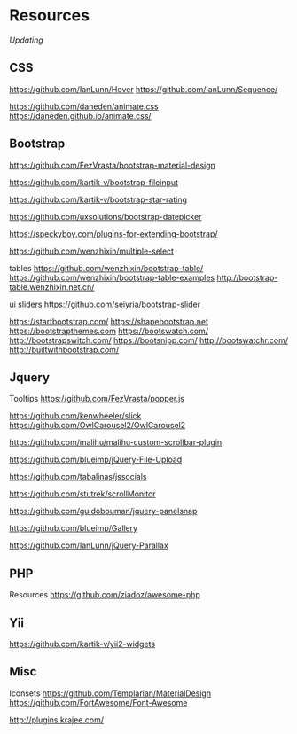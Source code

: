 # Resources

*Updating*
 
## CSS


https://github.com/IanLunn/Hover
https://github.com/IanLunn/Sequence/

https://github.com/daneden/animate.css
https://daneden.github.io/animate.css/
 


## Bootstrap

https://github.com/FezVrasta/bootstrap-material-design

https://github.com/kartik-v/bootstrap-fileinput

https://github.com/kartik-v/bootstrap-star-rating

https://github.com/uxsolutions/bootstrap-datepicker

https://speckyboy.com/plugins-for-extending-bootstrap/

https://github.com/wenzhixin/multiple-select


tables
https://github.com/wenzhixin/bootstrap-table/
https://github.com/wenzhixin/bootstrap-table-examples
http://bootstrap-table.wenzhixin.net.cn/

ui sliders
https://github.com/seiyria/bootstrap-slider

https://startbootstrap.com/
https://shapebootstrap.net
https://bootstrapthemes.com
https://bootswatch.com/
http://bootstrapswitch.com/
https://bootsnipp.com/
http://bootswatchr.com/
http://builtwithbootstrap.com/

## Jquery

Tooltips
https://github.com/FezVrasta/popper.js


https://github.com/kenwheeler/slick
https://github.com/OwlCarousel2/OwlCarousel2

https://github.com/malihu/malihu-custom-scrollbar-plugin

https://github.com/blueimp/jQuery-File-Upload


https://github.com/tabalinas/jssocials


https://github.com/stutrek/scrollMonitor


https://github.com/guidobouman/jquery-panelsnap

https://github.com/blueimp/Gallery

https://github.com/IanLunn/jQuery-Parallax

## PHP

Resources
https://github.com/ziadoz/awesome-php

## Yii

https://github.com/kartik-v/yii2-widgets


## Misc

Iconsets
https://github.com/Templarian/MaterialDesign
https://github.com/FortAwesome/Font-Awesome


http://plugins.krajee.com/
